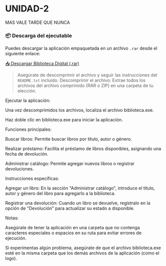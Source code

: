 # UNIDAD-2
MAS VALE TARDE QUE NUNCA
### 📦 Descarga del ejecutable

Puedes descargar la aplicación empaquetada en un archivo `.rar` desde el siguiente enlace:

[📥 Descargar Biblioteca Digital (.rar)](https://drive.google.com/uc?export=download&id=1q8D2QbrB0XT0AyhrqOQrRRCvItnYVRvI)

> Asegúrate de descomprimir el archivo y seguir las instrucciones del `README.txt` incluido.
Descomprimir el archivo:
Extrae todos los archivos del archivo comprimido (RAR o ZIP) en una carpeta de tu elección.

Ejecutar la aplicación:

Una vez descomprimidos los archivos, localiza el archivo biblioteca.exe.

Haz doble clic en biblioteca.exe para iniciar la aplicación.

Funciones principales:

Buscar libros: Permite buscar libros por título, autor o género.

Realizar préstamo: Facilita el préstamo de libros disponibles, asignando una fecha de devolución.

Administrar catálogo: Permite agregar nuevos libros o registrar devoluciones.

Instrucciones específicas:

Agregar un libro: En la sección "Administrar catálogo", introduce el título, autor y género del libro para agregarlo a la biblioteca.

Registrar una devolución: Cuando un libro se devuelve, regístralo en la opción de "Devolución" para actualizar su estado a disponible.

Notas:

Asegúrate de tener la aplicación en una carpeta que no contenga caracteres especiales o espacios en su ruta para evitar errores de ejecución.

Si experimentas algún problema, asegúrate de que el archivo biblioteca.exe esté en la misma carpeta que los demás archivos de la aplicación (como el logo).
